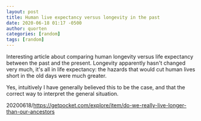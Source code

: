 ```yaml
---
layout: post
title: Human live expectancy versus longevity in the past
date: 2020-06-18 01:17 -0500
author: quorten
categories: [random]
tags: [random]
---
```


Interesting article about comparing human longevity versus life
expectancy between the past and the present.  Longevity apparently
hasn't changed very much, it's all in life expectancy: the hazards
that would cut human lives short in the old days were much greater.

Yes, intuitively I have generally believed this to be the case, and
that the correct way to interpret the general situation.

20200618/https://getpocket.com/explore/item/do-we-really-live-longer-than-our-ancestors
